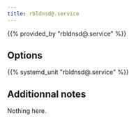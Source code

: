 ```yaml
---
title: rbldnsd@.service
---
```


{{% provided_by "rbldnsd@.service" %}}

## Options

{{% systemd_unit "rbldnsd@.service" %}}

## Additionnal notes

Nothing here.